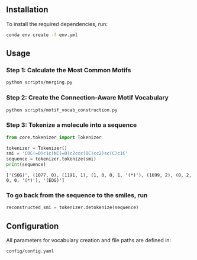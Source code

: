 ## Installation

To install the required dependencies, run:

```bash
conda env create -f env.yml
```

## Usage

### Step 1: Calculate the Most Common Motifs

```bash
python scripts/merging.py
```

### Step 2: Create the Connection-Aware Motif Vocabulary

```bash
python scripts/motif_vocab_construction.py
```

### Step 3: Tokenize a molecule into a sequence

```python
from core.tokenizer import Tokenizer

tokenizer = Tokenizer()
smi = 'COC(=O)c1c(NC(=O)c2ccc(OC)cc2)sc(C)c1C'
sequence = tokenizer.tokenize(smi)
print(sequence)
```
```
['(SOG)', (1077, 0), (1191, 1), (1, 0, 0, 1, '(*)'), (1699, 2), (0, 2, 0, 0, '(*)'), '(EOG)']
```

### To go back from the sequence to the smiles, run
```python
reconstructed_smi = tokenizer.detokenize(sequence)
```

## Configuration

All parameters for vocabulary creation and file paths are defined in:

```text
config/config.yaml
```
